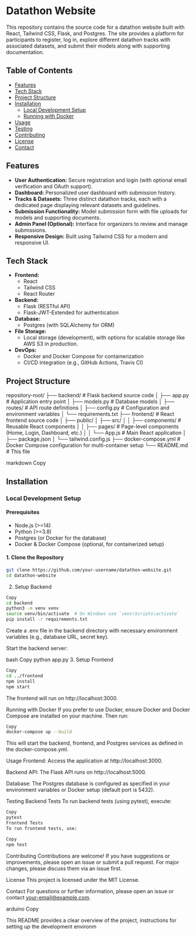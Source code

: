 # Datathon Website

This repository contains the source code for a datathon website built with React, Tailwind CSS, Flask, and Postgres. The site provides a platform for participants to register, log in, explore different datathon tracks with associated datasets, and submit their models along with supporting documentation.

## Table of Contents

- [Features](#features)
- [Tech Stack](#tech-stack)
- [Project Structure](#project-structure)
- [Installation](#installation)
  - [Local Development Setup](#local-development-setup)
  - [Running with Docker](#running-with-docker)
- [Usage](#usage)
- [Testing](#testing)
- [Contributing](#contributing)
- [License](#license)
- [Contact](#contact)

## Features

- **User Authentication:** Secure registration and login (with optional email verification and OAuth support).
- **Dashboard:** Personalized user dashboard with submission history.
- **Tracks & Datasets:** Three distinct datathon tracks, each with a dedicated page displaying relevant datasets and guidelines.
- **Submission Functionality:** Model submission form with file uploads for models and supporting documents.
- **Admin Panel (Optional):** Interface for organizers to review and manage submissions.
- **Responsive Design:** Built using Tailwind CSS for a modern and responsive UI.

## Tech Stack

- **Frontend:** 
  - React
  - Tailwind CSS
  - React Router
- **Backend:** 
  - Flask (RESTful API)
  - Flask-JWT-Extended for authentication
- **Database:** 
  - Postgres (with SQLAlchemy for ORM)
- **File Storage:** 
  - Local storage (development), with options for scalable storage like AWS S3 in production.
- **DevOps:** 
  - Docker and Docker Compose for containerization
  - CI/CD integration (e.g., GitHub Actions, Travis CI)

## Project Structure

repository-root/ ├── backend/ # Flask backend source code │ ├── app.py # Application entry point │ ├── models.py # Database models │ ├── routes/ # API route definitions │ ├── config.py # Configuration and environment variables │ └── requirements.txt ├── frontend/ # React frontend source code │ ├── public/ │ ├── src/ │ │ ├── components/ # Reusable React components │ │ ├── pages/ # Page-level components (Home, Login, Dashboard, etc.) │ │ └── App.js # Main React application │ ├── package.json │ └── tailwind.config.js ├── docker-compose.yml # Docker Compose configuration for multi-container setup └── README.md # This file

markdown
Copy

## Installation

### Local Development Setup

#### Prerequisites
- Node.js (>=14)
- Python (>=3.8)
- Postgres (or Docker for the database)
- Docker & Docker Compose (optional, for containerized setup)

#### 1. Clone the Repository

```bash
git clone https://github.com/your-username/datathon-website.git
cd datathon-website
```
2. Setup Backend
```bash
Copy
cd backend
python3 -m venv venv
source venv/bin/activate  # On Windows use `venv\Scripts\activate`
pip install -r requirements.txt
```
Create a .env file in the backend directory with necessary environment variables (e.g., database URL, secret key).

Start the backend server:

bash
Copy
python app.py
3. Setup Frontend
```bash
Copy
cd ../frontend
npm install
npm start
```
The frontend will run on http://localhost:3000.

Running with Docker
If you prefer to use Docker, ensure Docker and Docker Compose are installed on your machine. Then run:

```bash
Copy
docker-compose up --build
```

This will start the backend, frontend, and Postgres services as defined in the docker-compose.yml.

Usage
Frontend:
Access the application at http://localhost:3000.

Backend API:
The Flask API runs on http://localhost:5000.

Database:
The Postgres database is configured as specified in your environment variables or Docker setup (default port is 5432).

Testing
Backend Tests
To run backend tests (using pytest), execute:

```bash
Copy
pytest
Frontend Tests
To run frontend tests, use:
```

```bash
Copy
npm test
```

Contributing
Contributions are welcome! If you have suggestions or improvements, please open an issue or submit a pull request. For major changes, please discuss them via an issue first.

License
This project is licensed under the MIT License.

Contact
For questions or further information, please open an issue or contact your-email@example.com.

arduino
Copy

This README provides a clear overview of the project, instructions for setting up the development environm
